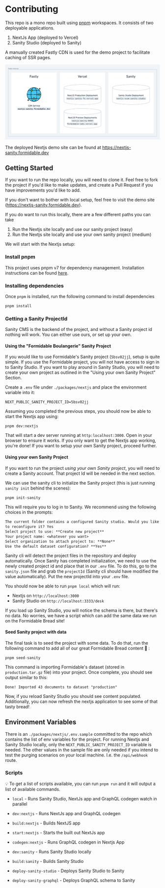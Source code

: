 # Contributing

<todo we should really start with something more engaging than immediately mentioning pnpm>

This repo is a mono repo built using [pnpm](https://pnpm.io/) workspaces. It consists of two deployable applications.

1. NextJs App (deployed to Vercel)
2. Sanity Studio (deployed to Sanity)

A manually created Fastly CDN is used for the demo project to facilitate caching of SSR pages.

![Architecture](./docs/img/public-internet-diagram.png)

The deployed Nextjs demo site can be found at https://nextjs-sanity.formidable.dev

## Getting Started

If you want to run the repo locally, you will need to clone it. Feel free to fork the project if you'd like to make updates, and create a Pull Request if you have improvements you'd like to add.

If you don't want to bother with local setup, feel free to visit the demo site (https://nextjs-sanity.formidable.dev).

If you do want to run this locally, there are a few different paths you can take

1. Run the Nextjs site locally and use our sanity project (easy)
2. Run the Nextjs site locally and use your own sanity project (medium)

We will start with the Nextjs setup:

### Install pnpm

<!-- TODO: briefly make the case for using pnpm instead of npm/yarn -->

This project uses pnpm v7 for dependency management. Installation instructions can be found [here](https://pnpm.io/installation).

### Installing dependencies

Once `pnpm` is installed, run the following command to install dependencies

```bash
pnpm install
```

### Getting a Sanity ProjectId

Sanity CMS is the backend of the project, and without a Sanity project id nothing will work. You can either use ours, or set up your own.

#### Using the "Formidable Boulangerie" Sanity Project

If you would like to use Formidable's Sanity project (`5bsv02jj`), setup is quite simple. If you use the Formidable project, you will not have access to sign in to Sanity Studio. If you want to play around in Sanity Studio, you will need to create your own project as outlined in the "Using your own Sanity Project" Section.

Create a `.env` file under `./packages/nextjs` and place the environment variable into it:

```
NEXT_PUBLIC_SANITY_PROJECT_ID=5bsv02jj
```

Assuming you completed the previous steps, you should now be able to start the Nextjs app using:

```
pnpm dev:nextjs
```

That will start a dev server running at `http:localhost:3000`. Open in your browser to ensure it works. If you only want to get the Nextjs app working, you're done! If you want to setup your _own_ Sanity project, proceed further.

#### Using your own Sanity Project

If you want to run the project _using your own Sanity project_, you will need to create a Sanity account. That project Id will be needed in the next section.

We can use the sanity cli to initialize the Sanity project (this is just running `sanity init` behind the scenes):

```
pnpm init-sanity
```

This will require you to log in to Sanity. We recommend using the following choices in the prompts:

```
The current folder contains a configured Sanity studio. Would you like to reconfigure it? Yes
Select project to use: **Create new project**
Your project name: <whatever you want>
Select organization to attach project to: **None**
Use the default dataset configuration? **Yes**
```

Sanity cli will detect the project files in the repository and deploy automatically. Once Sanity has completed initialization, we need to use the newly created project id and place that in our `.env` file. To do this, go to the `sanity.json` file and grab the `projectId` (Sanity cli should have modified the value automatically). Put the new projectId into your `.env` file.

You should now be able to run `pnpm local` which will run:

- Nextjs on `http://localhost:3000`
- Sanity Studio on `http://localhost:3333/desk`

If you load up Sanity Studio, you will notice the schema is there, but there's no data. No worries, we have a script which can add the same data we run on the Formidable Bread site!

#### Seed Sanity project with data

The final task is to seed the project with some data. To do that, run the following command to add all of our great Formidable Bread content :bread: :

```
pnpm seed-sanity
```

This command is importing Formidable's dataset (stored in `production.tar.gz` file) into your project. Once complete, you should see output similar to this:

```
Done! Imported 43 documents to dataset "production"
```

Now, if you reload Sanity Studio you should see content populated. Additionally, you can now refresh the nextjs application to see some of that tasty bread!

## Environment Variables

There is an `./packages/nextjs/.env.sample` committed to the repo which contains the list of env variables for the project. For running Nextjs and Sanity Studio locally, only the `NEXT_PUBLIC_SANITY_PROJECT_ID` variable is needed. The other values in the sample file are only needed if you intend to test the purging scenarios on your local machine. I.e. the `/api/webhook` route.

### Scripts

:bulb: To get a list of scripts available, you can run `pnpm run` and it will output a list of available commands.

- `local` - Runs Sanity Studio, NextJs app and GraphQL codegen watch in parallel

- `dev:nextjs` - Runs NextJs app and GraphQL codegen

- `build:nextjs` - Builds NextJS app

- `start:nextjs` - Starts the built out NextJs app

- `codegen:nextjs` - Runs GraphQL codegen in Nextjs App

- `dev:sanity` - Runs Sanity Studio locally

- `build:sanity` - Builds Sanity Studio

- `deploy-sanity-studio` - Deploys Sanity Studio to Sanity

- `deploy-sanity-graphql` - Deploys GraphQL schema to Sanity
